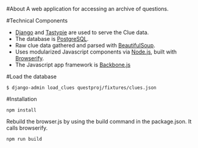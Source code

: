 
#About
A web application for accessing an archive of questions. 

#Technical Components

- [Django](https://docs.djangoproject.com/) and [Tastypie](https://django-tastypie.readthedocs.org/) are used to serve the Clue data. 
- The database is [PostgreSQL](http://www.postgresql.org/).
- Raw clue data gathered and parsed with [BeautifulSoup](http://www.crummy.com/software/BeautifulSoup/). 
- Uses modularized Javascript components via [Node.js](http://node.js.org), built with [Browserify](http://browserify.org/). 
- The Javascript app framework is [Backbone.js](http://backbonejs.org/)


#Load the database

    $ django-admin load_clues questproj/fixtures/clues.json


#Installation

    npm install
    
Rebuild the browser.js by using the build command in the package.json. It calls browserify.
    
    npm run build    
    
